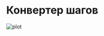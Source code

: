 # Конвертер шагов

![plot](https://github.com/AndrewMosh/step-converter/blob/main/src/converter.png)
